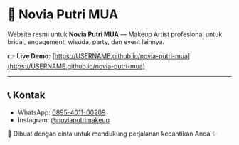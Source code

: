 # 🌸 Novia Putri MUA

Website resmi untuk **Novia Putri MUA** — Makeup Artist profesional untuk bridal, engagement, wisuda, party, dan event lainnya.  

👉 **Live Demo:** [https://USERNAME.github.io/novia-putri-mua](https://USERNAME.github.io/novia-putri-mua)  

---

## 📞 Kontak
- WhatsApp: [0895-4011-00209](https://wa.me/62895401100209)  
- Instagram: [@noviaputrimakeup](https://instagram.com/noviaputrimakeup)  

💄 Dibuat dengan cinta untuk mendukung perjalanan kecantikan Anda ✨  

